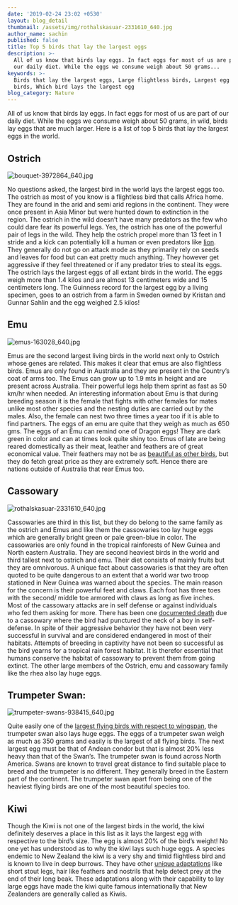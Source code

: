 ```yaml
---
date: '2019-02-24 23:02 +0530'
layout: blog_detail
thumbnail: /assets/img/rothalskasuar-2331610_640.jpg
author_name: sachin
published: false
title: Top 5 birds that lay the largest eggs
description: >-
  All of us know that birds lay eggs. In fact eggs for most of us are part of
  our daily diet. While the eggs we consume weigh about 50 grams...
keywords: >-
  Birds that lay the largest eggs, Large flightless birds, Largest egg laying
  birds, Which bird lays the largest egg
blog_category: Nature
---
```

All of us know that birds lay eggs. In fact eggs for most of us are part of our daily diet. While the eggs we consume weigh about 50 grams, in wild, birds lay eggs that are much larger. Here is a list of top 5 birds that lay the largest eggs in the world.

## Ostrich
![bouquet-3972864_640.jpg]({{site.baseurl}}/assets/img/bouquet-3972864_640.jpg)

No questions asked, the largest bird in the world lays the largest eggs too. The ostrich as most of you know is a flightless bird that calls Africa home. They are found in the arid and semi arid regions in the continent. They were once present in Asia Minor but were hunted down to extinction in the region. The ostrich in the wild doesn’t have many predators as the few who could dare fear its powerful legs. Yes, the ostrich has one of the powerful pair of legs in the wild. They help the ostrich propel more than 13 feet in 1 stride and a kick can potentially kill a human or even predators like [lion](https://www.toknowisgood.com/2018/10/27/wild-cats.html). They generally do not go on attack mode as they primarily rely on seeds and leaves for food but can eat pretty much anything. They however get aggressive if they feel threatened or if any predator tries to steal its eggs. The ostrich lays the largest eggs of all extant birds in the world. The eggs weigh more than 1.4 kilos and are almost 13 centimeters wide and 15 centimeters long. The Guinness record for the largest egg by a living specimen, goes to an ostrich from a farm in Sweden owned by Kristan and Gunnar Sahlin and the egg weighed 2.5 kilos! 

## Emu
![emus-163028_640.jpg]({{site.baseurl}}/assets/img/emus-163028_640.jpg)


Emus are the second largest living birds in the world next only to Ostrich whose genes are related. This makes it clear that emus are also flightless birds. Emus are only found in Australia and they are present in the Country’s coat of arms too. The Emus can grow up to 1.9 mts in height and are present across Australia. Their powerful legs help them sprint as fast as 50 km/hr when needed. An interesting information about Emu is that during breeding season it is the female that fights with other females for mates unlike most other species and the nesting duties are carried out by the males. Also, the female can nest two three times a year too if it is able to find partners. The eggs of an emu are quite that they weigh as much as 650 gms. The eggs of an Emu can remind one of Dragon eggs! They are dark green in color and can at times look quite shiny too. Emus of late are being reared domestically as their meat, leather and feathers are of great economical value. Their feathers may not be as [beautiful as other birds](https://www.toknowisgood.com/2018/10/30/top-6-birds-with-the-most-beautiful-feathers.html), but they do fetch great price as they are extremely soft. Hence there are nations outside of Australia that rear Emus too. 

## Cassowary
![rothalskasuar-2331610_640.jpg]({{site.baseurl}}/assets/img/rothalskasuar-2331610_640.jpg)

Cassowaries are third in this list, but they do belong to the same family as the ostrich and Emus and like them the cassowaries too lay huge eggs which are generally bright green or pale green-blue in color. The cassowaries are only found in the tropical rainforests of New Guinea and North eastern Australia. They are second heaviest birds in the world and third tallest next to ostrich and emu. Their diet consists of mainly fruits but they are omnivorous. A unique fact about cassowaries is that they are often quoted to be quite dangerous to an extent that a world war two troop stationed in New Guinea was warned about the species. The main reason for the concern is their powerful feet and claws. Each foot has three toes with the second/ middle toe armored with claws as long as five inches. Most of the cassowary attacks are in self defense or against individuals who fed them asking for more. There has been one [documented death](https://www.toknowisgood.com/2018/10/27/animals-that-cause-human-deaths.html) due to a cassowary where the bird had punctured the neck of a boy in self-defense. In spite of their aggressive behavior they have not been very successful in survival and are considered endangered in most of their habitats. Attempts of breeding in captivity have not been so successful as the bird yearns for a tropical rain forest habitat. It is therefor essential that humans conserve the habitat of cassowary to prevent them from going extinct. The other large members of the Ostrich, emu and cassowary family like the rhea also lay huge eggs.

## Trumpeter Swan:
![trumpeter-swans-938415_640.jpg]({{site.baseurl}}/assets/img/trumpeter-swans-938415_640.jpg)


Quite easily one of the [largest flying birds with respect to wingspan](https://www.toknowisgood.com/2019/02/21/top-5-birds-with-the-longest-wingspan.html), the trumpeter swan also lays huge eggs. The eggs of a trumpeter swan weigh as much as 350 grams and easily is the largest of all flying birds. The next largest egg must be that of Andean condor but that is almost 20% less heavy than that of the Swan’s. The trumpeter swan is found across North America. Swans are known to travel great distance to find suitable place to breed and the trumpeter is no different. They generally breed in the Eastern part of the continent. The trumpeter swan apart from being one of the heaviest flying birds are one of the most beautiful species too. 

## Kiwi

Though the Kiwi is not one of the largest birds in the world, the kiwi definitely deserves a place in this list as it lays the largest egg with respective to the bird’s size. The egg is almost 20% of the bird’s weight! No one yet has understood as to why the kiwi lays such huge eggs. A species endemic to New Zealand the kiwi is a very shy and timid flightless bird and is known to live in deep burrows. They have other [unique adaptations](https://www.toknowisgood.com/2018/10/30/top-6-wild-animals-that-are-invading-cities.html) like short stout legs, hair like feathers and nostrils that help detect prey at the end of their long beak.  These adaptations along with their capability to lay large eggs have made the kiwi quite famous internationally that New Zealanders are generally called as Kiwis.
